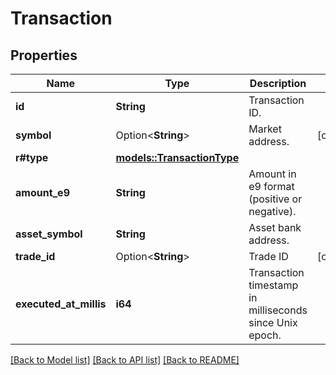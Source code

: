 # Transaction

## Properties

Name | Type | Description | Notes
------------ | ------------- | ------------- | -------------
**id** | **String** | Transaction ID. | 
**symbol** | Option<**String**> | Market address. | [optional]
**r#type** | [**models::TransactionType**](TransactionType.md) |  | 
**amount_e9** | **String** | Amount in e9 format (positive or negative). | 
**asset_symbol** | **String** | Asset bank address. | 
**trade_id** | Option<**String**> | Trade ID | [optional]
**executed_at_millis** | **i64** | Transaction timestamp in milliseconds since Unix epoch. | 

[[Back to Model list]](../README.md#documentation-for-models) [[Back to API list]](../README.md#documentation-for-api-endpoints) [[Back to README]](../README.md)


